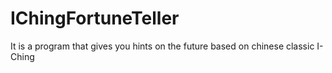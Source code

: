 # IChingFortuneTeller
It is a program that gives you hints on the future based on  chinese classic I-Ching 
